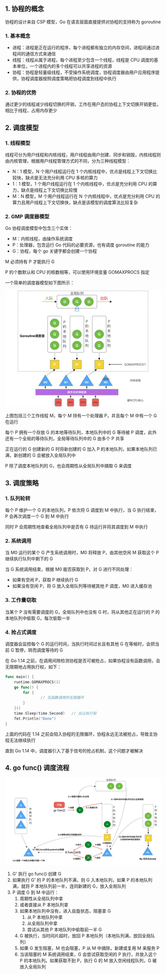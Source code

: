 ## 1. 协程的概念

协程的设计来自 CSP 模型，Go 在语言层面直接提供对协程的支持称为 goroutine

### 1. 基本概念

- 进程：进程是正在运行的程序，每个进程都有独立的内存空间，进程间通过进程间的通信方式来通信
- 线程：线程从属于进程，每个进程至少包含一个线程，线程是 CPU 调度的基本单位，一个进程内的多个线程可以共享进程的资源
- 协程：协程是轻量级线程，不受操作系统调度，协程调度器由用户应用程序提供，协程调度器按照调度策略把协程调度到线程中执行

### 2. 协程的优势

通过更少的线程减少线程切换的开销，工作在用户态的协程上下文切换开销更低，相比于线程，占用内存更少

## 2. 调度模型

### 1. 线程模型

线程可分为用户线程和内核线程，用户线程由用户创建、同步和销毁，内核线程则由内核管理，根据用户线程管理方式的不同，分为三种线程模型：

- N：1 模型，N 个用户线程运行在 1 个内核线程中，优点是线程上下文切换比较快，缺点是无法充分利用 CPU 多核的算力
- 1：1 模型，1 个用户线程运行在 1 个内核线程中，优点是充分利用 CPU 的算力，缺点是线程上下文切换比较慢
- M：N 模型，M 个用户线程运行在 N 个内核线程中，优点是充分利用 CPU 的算力且用户线程上下文切换快，缺点是该模型的调度算法比较复杂

### 2. GMP 调度器模型

Go 协程调度模型中包含三个实体：

- M：内核线程，由操作系统调度
- P：处理器，包含运行 Go 代码的必要资源，也有调度 goroutine 的能力
- G：协程，每个 go 关键字都会创建一个协程

M 必须持有 P 才能执行 G

P 的个数默认和 CPU 的核数相等，可以使用环境变量 GOMAXPROCS 指定

一个简单的调度器模型如下图所示：

![GMP调度模型](pic/GMP调度模型.jpg)

上图包括三个工作线程 M，每个 M 持有一个处理器 P，并且每个 M 中有一个 G 在运行

每个 P 拥有一个存放 G 的本地等待队列，本地队列中的 G 等待被 P 调度，此外还有一个全局的等待队列，全局等待队列中的 G 由多个 P 共享

正在运行的 G 创建新的 G 时将新创建的 G 加入 P 的本地队列，如果本地队列已满，新创建的 G 会被放入全局队列中

P 除了调度本地队列的 G，也会周期性从全局队列中摘取 G 来调度

## 3. 调度策略

### 1. 队列轮转

每个 P 维护一个 G 的本地队列，P 依次将 G 调度到 M 中执行，当 G 执行结束，P 会再次调度一个 G 到 M 中执行

同时 P 会周期性地查看全局队列中是否有 G 待运行并将其调度到 M 中执行

### 2. 系统调用

当 M0 运行的某个 G 产生系统调用时，M0 将释放 P，由其他空闲 M 获取这个 P 继续执行队列中剩下的 G

当 G 系统调用结束，根据 M0 能否获取到 P，对 G 进行不同处理：

- 如果有空闲 P，获取 P 继续执行 G
- 如果没有空闲 P，将 G 放入全局队列等待被其他 P 调度，M0 进入缓存池

### 3. 工作量窃取

当某个 P 没有需要调度的 G，全局队列中也没有 G 时，将从其他正在运行的 P 的本地队列中偷取 G，每次偷取一半

### 4. 抢占式调度

调度器会监控每个 G 的运行时间，当执行时间过长且有其他 G 在等候时，会把当前 G 暂停，转而调度等待的 G

在 Go 1.14 之前，在调用间隙检测协程是否可被抢占，如果协程没有函数调用，会无限期地占用执行权，如下：

```go
func main() {
    runtime.GOMAXPROCS(1)
    go func() {
        for {
                // 无函数调用的无限循环
        }
    }()
    time.Sleep(time.Second)   // 出让执行权
    fmt.Println("Done")
}
```

上面的代码在 1.14 之前会陷入协程的无限循环，协程永远无法被抢占，导致主协程无法继续执行

直到 Go 1.14 中，调度器引入了基于信号的抢占机制，这个问题才被解决

## 4. go func() 调度流程

![调度流程](pic/调度流程.jpg)

1. G' 执行 go func() 创建 G
2. 如果执行 G' 的 P 的本地队列不满，则 G 入本地队列，如果 P 的本地队列满，就将 P 本地队列前一半，连同新建的 G，放入全局队列
3. P 调度 G 到 M 中运行：
   1. 周期性从全局队列中拿
   2. 或者直接从 P 本地队列拿
   3. 如果本地队列中没有，进入自旋状态，阻塞拿 G
      1. 从 P 本地队列中拿
      2. 从全局队列中拿
      3. 尝试从其他 P 本地队列中偷取前一半 G
   4. G 被执行，当时间片超时，放回 P 本地队列（本地队列满，放回全局队列）
   5. 如果 G 发生阻塞，M 也会阻塞，P 从 M 中摘除，新建或复用 M 来服务 P
   6. 当该阻塞的 M 系统调用结束，G 会尝试获取空闲的 P 执行，并放入这个 P 的本地队列。如果获取不到 P，执行 G 的 M 放入空闲线程队列，G 被放入全局队列
